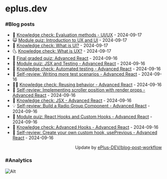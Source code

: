 # eplus.dev

### #Blog posts

<!-- BLOG-POST-LIST:START -->
 - 🧰 [Knowledge check: Evaluation methods - UI/UX](https://eplus.dev/knowledge-check-evaluation-methods-uiux) - 2024-09-17
 - 😺 [Module quiz: Introduction to UX and UI](https://eplus.dev/module-quiz-introduction-to-ux-and-ui) - 2024-09-17
 - 🗽 [Knowledge check: What is UI?](https://eplus.dev/knowledge-check-what-is-ui) - 2024-09-17
 - 🌜 [Knowledge check: What is UX?](https://eplus.dev/knowledge-check-what-is-ux) - 2024-09-17
 - 📝 [Final graded quiz: Advanced React](https://eplus.dev/final-graded-quiz-advanced-react) - 2024-09-16
 - 🚀 [Module quiz: JSX and Testing - Advanced React](https://eplus.dev/module-quiz-jsx-and-testing-advanced-react) - 2024-09-16
 - 💼 [Knowledge check: Automated testing - Advanced React](https://eplus.dev/knowledge-check-automated-testing-advanced-react) - 2024-09-16
 - 🦣 [Self-review: Writing more test scenarios - Advanced React](https://eplus.dev/self-review-writing-more-test-scenarios-advanced-react) - 2024-09-16
 - 👨‍🏫 [Knowledge check: Reusing behavior - Advanced React](https://eplus.dev/knowledge-check-reusing-behavior-advanced-react) - 2024-09-16
 - 🔭 [Self-review: Implementing scroller position with render props - Advanced React](https://eplus.dev/self-review-implementing-scroller-position-with-render-props-advanced-react) - 2024-09-16
 - 🤡 [Knowledge check: JSX - Advanced React](https://eplus.dev/knowledge-check-jsx-advanced-react) - 2024-09-16
 - 💡 [Self-review: Build a Radio Group Component - Advanced React](https://eplus.dev/self-review-build-a-radio-group-component-advanced-react) - 2024-09-16
 - 🦣 [Module quiz: React Hooks and Custom Hooks - Advanced React](https://eplus.dev/module-quiz-react-hooks-and-custom-hooks-advanced-react) - 2024-09-16
 - 💪 [Knowledge check: Advanced Hooks - Advanced React](https://eplus.dev/knowledge-check-advanced-hooks-advanced-react) - 2024-09-16
 - 🤡 [Self-review: Create your own custom hook, usePrevious - Advanced React](https://eplus.dev/self-review-create-your-own-custom-hook-useprevious-advanced-react) - 2024-09-16<!-- BLOG-POST-LIST:END -->

<div align="right">
  Update by <a target="_blank"
    href="https://github.com/ePlus-DEV/blog-post-workflow">ePlus-DEV/blog-post-workflow</a>
</div>

### #Analytics
![Alt](https://repobeats.axiom.co/api/embed/9990f7cddfbad8d834990b10ccad05f81ac1096f.svg "Repobeats analytics image")

